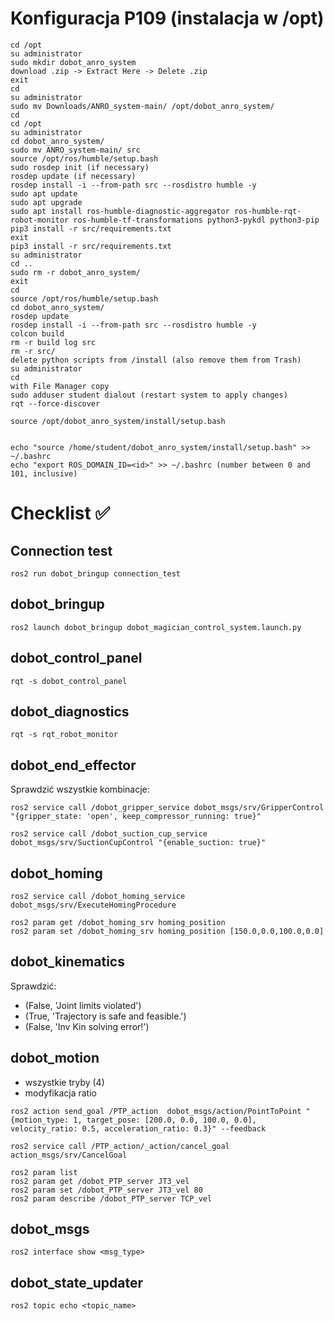# Konfiguracja P109 (instalacja w /opt)
```
cd /opt
su administrator
sudo mkdir dobot_anro_system
download .zip -> Extract Here -> Delete .zip
exit
cd
su administrator
sudo mv Downloads/ANRO_system-main/ /opt/dobot_anro_system/
cd
cd /opt
su administrator
cd dobot_anro_system/
sudo mv ANRO_system-main/ src
source /opt/ros/humble/setup.bash
sudo rosdep init (if necessary)
rosdep update (if necessary)
rosdep install -i --from-path src --rosdistro humble -y
sudo apt update
sudo apt upgrade
sudo apt install ros-humble-diagnostic-aggregator ros-humble-rqt-robot-monitor ros-humble-tf-transformations python3-pykdl python3-pip
pip3 install -r src/requirements.txt
exit
pip3 install -r src/requirements.txt
su administrator
cd ..
sudo rm -r dobot_anro_system/
exit
cd
source /opt/ros/humble/setup.bash
cd dobot_anro_system/
rosdep update
rosdep install -i --from-path src --rosdistro humble -y
colcon build
rm -r build log src 
rm -r src/
delete python scripts from /install (also remove them from Trash)
su administrator 
cd
with File Manager copy
sudo adduser student dialout (restart system to apply changes)
rqt --force-discover

source /opt/dobot_anro_system/install/setup.bash


echo "source /home/student/dobot_anro_system/install/setup.bash" >> ~/.bashrc
echo "export ROS_DOMAIN_ID=<id>" >> ~/.bashrc (number between 0 and 101, inclusive)
```

# Checklist :white_check_mark:

## Connection test 
```
ros2 run dobot_bringup connection_test 
```

## dobot_bringup 
```
ros2 launch dobot_bringup dobot_magician_control_system.launch.py
```

## dobot_control_panel 
```
rqt -s dobot_control_panel
```

## dobot_diagnostics 
```
rqt -s rqt_robot_monitor
```

## dobot_end_effector 
Sprawdzić wszystkie kombinacje: 
```
ros2 service call /dobot_gripper_service dobot_msgs/srv/GripperControl "{gripper_state: 'open', keep_compressor_running: true}"
```
```
ros2 service call /dobot_suction_cup_service dobot_msgs/srv/SuctionCupControl "{enable_suction: true}"
```
## dobot_homing 
```
ros2 service call /dobot_homing_service dobot_msgs/srv/ExecuteHomingProcedure
```
```
ros2 param get /dobot_homing_srv homing_position  
ros2 param set /dobot_homing_srv homing_position [150.0,0.0,100.0,0.0]
```
## dobot_kinematics  
Sprawdzić:
* (False, 'Joint limits violated')
* (True, 'Trajectory is safe and feasible.')
* (False, 'Inv Kin solving error!')
## dobot_motion 
- wszystkie tryby (4) 
- modyfikacja ratio 
```
ros2 action send_goal /PTP_action  dobot_msgs/action/PointToPoint "{motion_type: 1, target_pose: [200.0, 0.0, 100.0, 0.0], velocity_ratio: 0.5, acceleration_ratio: 0.3}" --feedback
```
```
ros2 service call /PTP_action/_action/cancel_goal action_msgs/srv/CancelGoal
```
```
ros2 param list    
ros2 param get /dobot_PTP_server JT3_vel   
ros2 param set /dobot_PTP_server JT3_vel 80    
ros2 param describe /dobot_PTP_server TCP_vel 
```
## dobot_msgs
```
ros2 interface show <msg_type>
```
## dobot_state_updater 
```
ros2 topic echo <topic_name>
```

